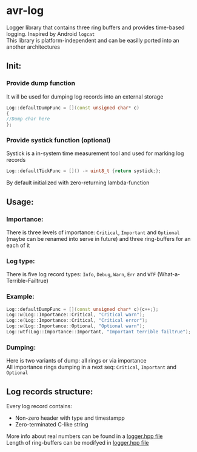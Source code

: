 # avr-log
Logger library that contains three ring buffers and provides time-based logging. Inspired by Android ``logcat``  
This library is platform-independent and can be easilly ported into an another architectures

## Init:
### Provide dump function
It will be used for dumping log records into an external storage
```C++
Log::defaultDumpFunc = [](const unsigned char* c)
{
//Dump char here
};
```  

### Provide systick function (optional)
Systick is a in-system time measurement tool and used for marking log records
```C++
Log::defaultTickFunc = []() -> uint8_t {return systick;};
```
By default initialized with zero-returning lambda-function

## Usage:
### Importance:
There is three levels of importance: ``Critical``, ``Important`` and ``Optional`` (maybe can be renamed into serve in future) and three ring-buffers for an each of it
### Log type:
There is five log record types: ``Info``, ``Debug``, ``Warn``, ``Err`` and ``WTF`` (What-a-Terrible-Failtrue)
### Example:
```C++
Log::defaultDumpFunc = [](const unsigned char* c){c++;};
Log::w(Log::Importance::Critical, "Critical warn");
Log::e(Log::Importance::Critical, "Critical error");
Log::w(Log::Importance::Optional, "Optional warn");
Log::wtf(Log::Importance::Important, "Important terrible failtrue");
```

### Dumping:
Here is two variants of dump: all rings or via importance  
All importance rings dumping in a next seq: ``Critical``, ``Important`` and ``Optional``

## Log records structure:
Every log record contains:
- Non-zero header with type and timestampp
- Zero-terminated C-like string
  
More info about real numbers can be found in a [logger.hpp file](https://github.com/niktob560/avr-log/blob/master/Include/logger.hpp)  
Length of ring-buffers can be modifyed in [logger.hpp file](https://github.com/niktob560/avr-log/blob/master/Include/logger.hpp)  
